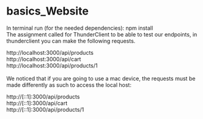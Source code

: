 # basics_Website
In terminal run (for the needed dependencies): npm install <br>
The assignment called for ThunderClient to be able to test our endpoints, in thunderclient you can make the following requests. <br >

http://localhost:3000/api/products <br >
http://localhost:3000/api/cart <br >
http://localhost:3000/api/products/1 <br >
<br>
We noticed that if you are going to use a mac device, the requests must be made differently as such to access the local host:<br>

http://[::1]:3000/api/products <br >
http://[::1]:3000/api/cart <br >
http://[::1]:3000/api/products/1 <br >
